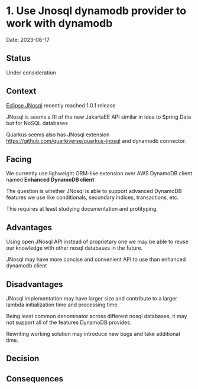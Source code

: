 # 1. Use Jnosql dynamodb provider to work with dynamodb

Date: 2023-08-17

## Status

Under consideration

## Context

[Eclipse JNosql](https://github.com/eclipse/jnosql-databases) recently reached 1.0.1 release

JNosql is seems a RI of the new JakartaEE API similar in idea to Spring Data but for NoSQL databases

Quarkus seems also has JNosql extension https://github.com/quarkiverse/quarkus-jnosql and dynamodb connector.

## Facing

We currently use lighweight ORM-like extension over AWS DynamoDB client named **Enhanced DynamoDB client**

The question is whether JNosql is able to support advanced DynamoDB features we use like conditionals, secondary indices, transactions, etc.

This requires at least studying documentation and protityping.

## Advantages

Using open JNosql API instead of proprietary one we may be able to reuse our knowledge with other nosql databases in the future.

JNosql may have more concise and convenient API to use than enhanced dynamodb client

## Disadvantages

JNosql implementation may have larger size and contribute to a larger lambda initialization time and processing time.

Being least common denominator across different nosql databases, it may not support all of the features DynamoDB provides.

Rewriting working solution may introduce new bugs and take additional time.

## Decision

## Consequences
